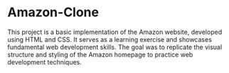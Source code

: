 # Amazon-Clone
This project is a basic implementation of the Amazon website, developed using HTML and CSS. It serves as a learning exercise and showcases fundamental web development skills. The goal was to replicate the visual structure and styling of the Amazon homepage to practice web development techniques.
